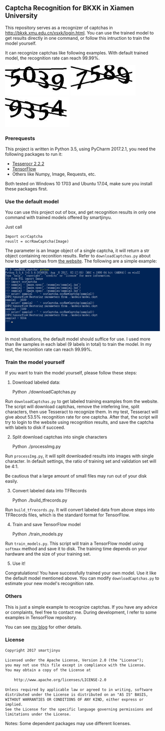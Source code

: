 ## Captcha Recognition for BKXK in Xiamen University

This repository serves as a recognizer of captchas in http://bkxk.xmu.edu.cn/xsxk/login.html. You can use the trained model to get results directly in one command, or follow this intruction to train the model yourself.

It can recognize captchas like following examples. With default trained model, the recognition rate can reach 99.99%.

![sample1](./examples/sample1.jpg)
![sample2](./examples/sample2.jpg)
![sample3](./examples/sample3.jpg)

### Prerequests

This project is written in Python 3.5, using PyCharm 2017.2.1, you need the following packages to run it:
- [Tesserocr 2.2.2]
- [TensorFlow]
- Others like Numpy, Image, Requests, etc.

Both tested on Windows 10 1703 and Ubuntu 17.04, make sure you install these packages first.

[Tesserocr 2.2.2]:https://pypi.python.org/pypi/tesserocr
[TensorFlow]:https://www.tensorflow.org/

### Use the default model

You can use this project out of box, and get recognition results in only one command with trained models offered by smartjinyu.

Just call
 
    Import ocrCaptcha
    reuslt = ocrRawCaptcha(Image)

The parameter is an Image object of a single captcha, it will return a str object containing reconition results. Refer to `downloadCaptchas.py` about how to get captchas from [the website]. The following are a simple example:

![sample command](./examples/sample_cmd.png)

In most  situations, the default model should suffice for use. I used more than 8w samples in each label (9 labels in total) to train the model. In my test, the reconition rate can reach 99.99%.

[the website]:http://bkxk.xmu.edu.cn/xsxk/login.html

### Train the model yourself

If you want to train the model yourself, please follow these steps:

1. Download labeled data:

    Python ./downloadCaptchas.py

Run `downloadCaptchas.py` to get labeled training examples from the website. The script will download captchas, remove the intefering line, split  characters, then use Tesseract to recognize them. In my test, Tesseract will give about 53.5% recognition rate for one captcha. After that, the script will try to login to the website using recognition results, and save the captcha with labels to disk if succeed.

2. Split download captchas into single characters

    Python ./processImg.py

Run `processImg.py`, it will split downloaded results into images with single character. In default settings, the ratio of training set and validation set will be 4:1.

Be cautious that a large amount of small files may run out of your disk easily.

3. Convert labeled data into TFRecords

    Python ./build_tfrecords.py

Run `build_tfrecords.py`. It will convert labeled data from above steps into TFRecords files, which is the standard format for TensorFlow.

4. Train and save TensorFlow model

    Python ./train_models.py

Run `train_models.py`. This script will train a TensorFlow model using `softmax` method and save it to disk. The training time depends on your hardware and the size of your training set.

5. Use it!

Congratulations! You have successfully trained your own model. Use it like the default model mentioned above. You can modify `downloadCaptchas.py` to estimate your new model's recognition rate.

### Others

This is just a simple example to recognize captchas. If you have any advice or complaints, feel free to contact me. During development, I refer to some examples in TensorFlow repository.

You can see [my blog] for other details.

[my blog]:https://smartjinyu.com/

### License

    Copyright 2017 smartjinyu

    Licensed under the Apache License, Version 2.0 (the "License");
    you may not use this file except in compliance with the License.
    You may obtain a copy of the License at

        http://www.apache.org/licenses/LICENSE-2.0

    Unless required by applicable law or agreed to in writing, software
    distributed under the License is distributed on an "AS IS" BASIS,
    WITHOUT WARRANTIES OR CONDITIONS OF ANY KIND, either express or implied.
    See the License for the specific language governing permissions and
    limitations under the License.

Notes: Some dependent packages may use different licenses. 